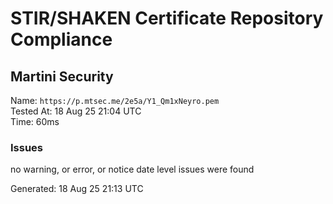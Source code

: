 # STIR/SHAKEN Certificate Repository Compliance

## Martini Security

Name: `https://p.mtsec.me/2e5a/Y1_Qm1xNeyro.pem`\
Tested At: 18 Aug 25 21:04 UTC\
Time: 60ms

### Issues

no warning, or error, or notice date level issues were found

Generated: 18 Aug 25 21:13 UTC